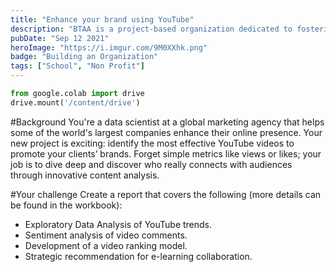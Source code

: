 ```yaml
---
title: "Enhance your brand using YouTube"
description: "BTAA is a project-based organization dedicated to fostering innovation and excellence in the field of business technology analytics."
pubDate: "Sep 12 2021"
heroImage: "https://i.imgur.com/9M0XXhk.png"
badge: "Building an Organization"
tags: ["School", "Non Profit"]
---
```


```python
from google.colab import drive
drive.mount('/content/drive')
```

#Background
You're a data scientist at a global marketing agency that helps some of the world's largest companies enhance their online presence. Your new project is exciting: identify the most effective YouTube videos to promote your clients’ brands. Forget simple metrics like views or likes; your job is to dive deep and discover who really connects with audiences through innovative content analysis.

#Your challenge
Create a report that covers the following (more details can be found in the workbook):
- Exploratory Data Analysis of YouTube trends.
- Sentiment analysis of video comments.
- Development of a video ranking model.
- Strategic recommendation for e-learning collaboration.